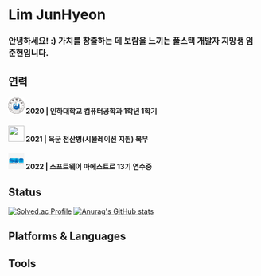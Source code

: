 # Lim JunHyeon

### 안녕하세요! :) 가치를 창출하는 데 보람을 느끼는 풀스택 개발자 지망생 임준현입니다.


## 연력
#### <img src="./images/inha.svg" width="32" height="32" /> 2020 | 인하대학교 컴퓨터공학과 1학년 1학기
#### <img src="./images/inha.jpeg" width="32" height="32" /> 2021 | 육군 전산병(시뮬레이션 지원) 복무
#### <img src="./images/swm.jpeg" width="32" height="32" /> 2022 | 소프트웨어 마에스트로 13기 연수중

## Status
[![Solved.ac Profile](http://mazassumnida.wtf/api/v2/generate_badge?boj=wnsgus821)](https://solved.ac/wnsgus821/)
[![Anurag's GitHub stats](https://github-readme-stats.vercel.app/api?username=AimHigher77)](https://github.com/anuraghazra/github-readme-stats)



## Platforms & Languages


## Tools
<!---
AimHigher77/AimHigher77 is a ✨ special ✨ repository because its `README.md` (this file) appears on your GitHub profile.
You can click the Preview link to take a look at your changes.
--->
